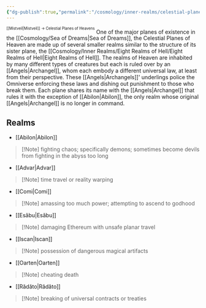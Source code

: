 ```yaml
---
{"dg-publish":true,"permalink":"/cosmology/inner-realms/celestial-planes-of-heaven/celestial-planes-of-heaven/"}
---
```


<sup><sup>[[Mistveil\|Mistveil]] → Celestial Planes of Heavens</sup></sup> 
One of the major planes of existence in the [[Cosmology/Sea of Dreams\|Sea of Dreams]], the Celestial Planes of Heaven are made up of several smaller realms similar to the structure of its sister plane, the [[Cosmology/Inner Realms/Eight Realms of Hell/Eight Realms of Hell\|Eight Realms of Hell]]. The realms of Heaven are inhabited by many different types of creatures but each is ruled over by an [[Angels\|Archangel]], whom each embody a different universal law, at least from their perspective. These [[Angels\|Archangels]]' underlings police the Omniverse enforcing these laws and dishing out punishment to those who break them. Each plane shares its name with the [[Angels\|Archangel]] that rules it with the exception of [[Abilon\|Abilon]], the only realm whose original [[Angels\|Archangel]] is no longer in command.

## Realms
- [[Abilon\|Abilon]]
>[!Note] fighting chaos; specifically demons; sometimes become devils from fighting in the abyss too long
- [[Advar\|Advar]]
>[!Note] time travel or reality warping
- [[Comi\|Comi]]
>[!Note] amassing too much power; attempting to ascend to godhood 
- [[Esăbu\|Esăbu]] 
>[!Note] damaging Ethereum with unsafe planar travel
- [[Iscan\|Iscan]] 
>[!Note] possession of dangerous magical artifacts
- [[Oarten\|Oarten]] 
>[!Note] cheating death
- [[Rădăto\|Rădăto]] 
>[!Note] breaking of universal contracts or treaties
